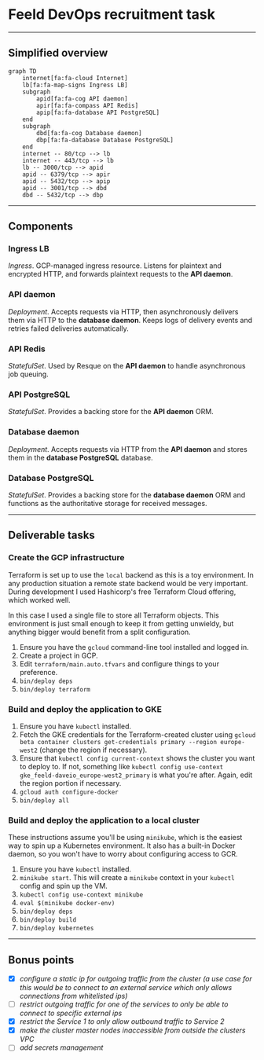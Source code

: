 # Feeld DevOps recruitment task

  ---

## Simplified overview

```mermaid
graph TD
    internet[fa:fa-cloud Internet]
    lb[fa:fa-map-signs Ingress LB]
    subgraph
        apid[fa:fa-cog API daemon]
        apir[fa:fa-compass API Redis]
        apip[fa:fa-database API PostgreSQL]
    end
    subgraph
        dbd[fa:fa-cog Database daemon]
        dbp[fa:fa-database Database PostgreSQL]
    end
    internet -- 80/tcp --> lb
    internet -- 443/tcp --> lb
    lb -- 3000/tcp --> apid
    apid -- 6379/tcp --> apir
    apid -- 5432/tcp --> apip
    apid -- 3001/tcp --> dbd
    dbd -- 5432/tcp --> dbp
```

  ---

## Components

### Ingress LB

*Ingress*. GCP-managed ingress resource. Listens for plaintext and encrypted HTTP, and forwards plaintext requests to the **API daemon**.

### API daemon

*Deployment*. Accepts requests via HTTP, then asynchronously delivers them via HTTP to the **database daemon**. Keeps logs of delivery events and retries failed deliveries automatically.

### API Redis

*StatefulSet*. Used by Resque on the **API daemon** to handle asynchronous job queuing.

### API PostgreSQL

*StatefulSet*. Provides a backing store for the **API daemon** ORM.

### Database daemon

*Deployment*. Accepts requests via HTTP from the **API daemon** and stores them in the **database PostgreSQL** database.

### Database PostgreSQL

*StatefulSet*. Provides a backing store for the **database daemon** ORM and functions as the authoritative storage for received messages.

  ---

## Deliverable tasks

### Create the GCP infrastructure

Terraform is set up to use the `local` backend as this is a toy environment. In any production situation a remote state backend would be very important. During development I used Hashicorp's free Terraform Cloud offering, which worked well.

In this case I used a single file to store all Terraform objects. This environment is just small enough to keep it from getting unwieldy, but anything bigger would benefit from a split configuration.

1. Ensure you have the `gcloud` command-line tool installed and logged in.
2. Create a project in GCP.
3. Edit `terraform/main.auto.tfvars` and configure things to your preference.
4. `bin/deploy deps`
5. `bin/deploy terraform`

### Build and deploy the application to GKE

1. Ensure you have `kubectl` installed.
2. Fetch the GKE credentials for the Terraform-created cluster using `gcloud beta container clusters get-credentials primary --region europe-west2` (change the region if necessary).
3. Ensure that `kubectl config current-context` shows the cluster you want to deploy to. If not, something like `kubectl config use-context gke_feeld-daveio_europe-west2_primary` is what you're after. Again, edit the region portion if necessary.
4. `gcloud auth configure-docker`
5. `bin/deploy all`

### Build and deploy the application to a local cluster

These instructions assume you'll be using `minikube`, which is the easiest way to spin up a Kubernetes environment. It also has a built-in Docker daemon, so you won't have to worry about configuring access to GCR.

1. Ensure you have `kubectl` installed.
2. `minikube start`. This will create a `minikube` context in your `kubectl` config and spin up the VM.
3. `kubectl config use-context minikube`
4. `eval $(minikube docker-env)`
5. `bin/deploy deps`
6. `bin/deploy build`
7. `bin/deploy kubernetes`

  ---

## Bonus points

- [x] *configure a static ip for outgoing traffic from the cluster (a use case for this would be to connect to an external service which only allows connections from whitelisted ips)*
- [ ] *restrict outgoing traffic for one of the services to only be able to connect to specific external ips*
- [x] *restrict the Service 1 to only allow outbound traffic to Service 2*
- [x] *make the cluster master nodes inaccessible from outside the clusters VPC*
- [ ] *add secrets management*

